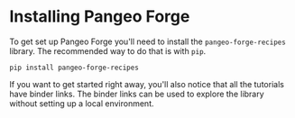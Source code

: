 # Installing Pangeo Forge

To get set up Pangeo Forge you'll need to install the `pangeo-forge-recipes` library. The recommended way to do that is with `pip`.

`pip install pangeo-forge-recipes`

If you want to get started right away, you'll also notice that all the tutorials have binder links. The binder links can be used to explore the library without setting up a local environment.
